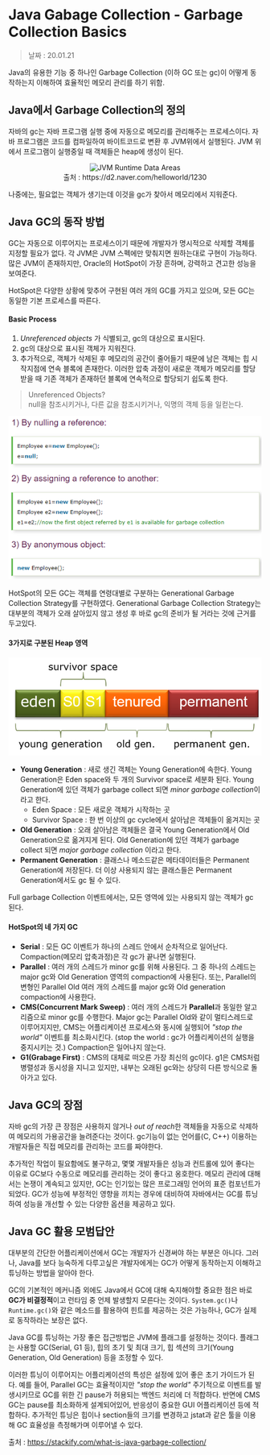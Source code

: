 Java Gabage Collection - Garbage Collection Basics
=========

> 날짜 : 20.01.21

Java의 유용한 기능 중 하나인 Garbage Collection (이하 GC 또는 gc)이 어떻게 동작하는지 이해하여 효율적인 메모리 관리를 하기 위함.

## Java에서 Garbage Collection의 정의
자바의 gc는 자바 프로그램 실행 중에 자동으로 메모리를 관리해주는 프로세스이다.
자바 프로그램은 코드를 컴파일하여 바이트코드로 변환 후 JVM위에서 실행된다.
JVM 위에서 프로그램이 실행중일 때 객체들은 heap에 생성이 된다.

<center><img src="https://d2.naver.com/content/images/2015/06/helloworld-1230-4.png" alt="JVM Runtime Data Areas" width="300" height="300"><br>출처 : https://d2.naver.com/helloworld/1230</center>

나중에는, 필요없는 객체가 생기는데 이것을 gc가 찾아서 메모리에서 지워준다.

## Java GC의 동작 방법
GC는 자동으로 이루어지는 프로세스이기 때문에 개발자가 명시적으로 삭제할 객체를 지정할 필요가 없다. 각 JVM은 JVM 스펙에만 맞춰지면 원하는대로 구현이 가능하다. 많은 JVM이 존재하지만, Oracle의 HotSpot이 가장 흔하며, 강력하고 견고한 성능을 보여준다.

HotSpot은 다양한 상황에 맞추어 구현된 여러 개의 GC를 가지고 있으며, 모든 GC는 동일한 기본 프로세스를 따른다.

#### Basic Process
1. *Unreferenced objects* 가 식별되고, gc의 대상으로 표시된다.
2. gc의 대상으로 표시된 객체가 지워진다.
3. 추가적으로, 객체가 삭제된 후 메모리의 공간이 줄어들기 때문에 남은 객체는 힙 시작지점에 연속 블록에 존재한다. 이러한 압축 과정이 새로운 객체가 메모리를 할당받을 때 기존 객체가 존재하던 블록에 연속적으로 할당되기 쉽도록 한다.

> Unreferenced Objects?<br>
> null을 참조시키거나, 다른 값을 참조시키거나, 익명의 객체 등을 일컫는다.

![Java Unreferenced Objects example](../assets/Garbage_Collector-Unreferenced_objects.png)

HotSpot의 모든 GC는 객체를 연령대별로 구분하는 Generational Garbage Collection Strategy를 구현하였다. Generational Garbage Collection Strategy는 대부분의 객체가 오래 살아있지 않고 생성 후 바로 gc의 준비가 될 거라는 것에 근거를 두고있다.


#### 3가지로 구분된 Heap 영역
![Java GC generations](../assets/JavaGCgenerations.png)

- **Young Generation** : 새로 생긴 객체는 Young Generation에 속한다. Young Generation은 Eden space와 두 개의 Survivor space로 세분화 된다. Young Generation에 있던 객체가 garbage collect 되면 *minor garbage collection*이라고 한다.
  - Eden Space : 모든 새로운 객체가 시작하는 곳
  - Survivor Space : 한 번 이상의 gc cycle에서 살아남은 객체들이 옮겨지는 곳
- **Old Generation** : 오래 살아남은 객체들은 결국 Young Generation에서 Old Generation으로 옮겨지게 된다. Old Generation에 있던 객체가 garbage collect 되면 *major garbage collection* 이라고 한다.
- **Permanent Generation** : 클래스나 메소드같은 메타데이터들은 Permanent Generation에 저장된다. 더 이상 사용되지 않는 클래스들은 Permanent Generation에서도 gc 될 수 있다.

Full garbage Collection 이벤트에서는, 모든 영역에 있는 사용되지 않는 객체가 gc 된다.

#### HotSpot의 네 가지 GC

- **Serial** : 모든 GC 이벤트가 하나의 스레드 안에서 순차적으로 일어난다. Compaction(메모리 압축과정)은 각 gc가 끝나면 실행된다.
- **Parallel** : 여러 개의 스레드가 minor gc를 위해 사용된다. 그 중 하나의 스레드는 major gc와 Old Generation 영역의 compaction에 사용된다. 또는, Parallel의 변형인 Parallel Old 여러 개의 스레드를 major gc와 Old generation compaction에 사용한다.
- **CMS(Concurrent Mark Sweep)** : 여러 개의 스레드가 **Parallel**과 동일한 알고리즘으로 minor gc를 수행한다. Major gc는 Parallel Old와 같이 멀티스레드로 이루어지지만, CMS는 어플리케이션 프로세스와 동시에 실행되어 *"stop the world"* 이벤트를 최소화시킨다. (stop the world : gc가 어플리케이션의 실행을 중지시키는 것.) Compaction은 일어나지 않는다.
- **G1(Grabage First)** : CMS의 대체로 떠오른 가장 최신의 gc이다. g1은 CMS처럼 병렬성과 동시성을 지니고 있지만, 내부는 오래된 gc와는 상당히 다른 방식으로 돌아가고 있다.

## Java GC의 장점
자바 gc의 가장 큰 장점은 사용하지 않거나 *out of reach*한 객체들을 자동으로 삭제하여 메모리의 가용공간을 늘려준다는 것이다. gc기능이 없는 언어를(C, C++) 이용하는 개발자들은 직접 메모리를 관리하는 코드를 짜야한다.

추가적인 작업이 필요함에도 불구하고, 몇몇 개발자들은 성능과 컨트롤에 있어 좋다는 이유로 GC보다 수동으로 메모리를 관리하는 것이 좋다고 옹호한다. 메모리 관리에 대해서는 논쟁이 계속되고 있지만, GC는 인기있는 많은 프로그래밍 언어의 표준 컴포넌트가 되었다. GC가 성능에 부정적인 영향을 끼치는 경우에 대비하여 자바에서는 GC를 튜닝하여 성능을 개선할 수 있는 다양한 옵션을 제공하고 있다.

## Java GC 활용 모범답안

대부분의 간단한 어플리케이션에서 GC는 개발자가 신경써야 하는 부분은 아니다. 그러나, Java를 보다 능숙하게 다루고싶은 개발자에게는 GC가 어떻게 동작하는지 이해하고 튜닝하는 방법을 알아야 한다.

GC의 기본적인 메커니즘 외에도 Java에서 GC에 대해 숙지해야할 중요한 점은 바로 **GC가 비결정적**이고 런타임 중 언제 발생할지 모른다는 것이다. `System.gc()`나 `Runtime.gc()`와 같은 메소드를 활용하여 힌트를 제공하는 것은 가능하나, GC가 실제로 동작하라는 보장은 없다.

Java GC를 튜닝하는 가장 좋은 접근방법은 JVM에 플래그를 설정하는 것이다. 플래그는 사용할 GC(Serial, G1 등), 힙의 초기 및 최대 크기, 힙 섹션의 크기(Young Generation, Old Generation) 등을 조정할 수 있다. 

이러한 튜닝이 이루어지는 어플리케이션의 특성은 설정에 있어 좋은 초기 가이드가 된다. 예를 들어, Parallel GC는 효율적이지만 *"stop the world"* 주기적으로 이벤트를 발생시키므로 GC를 위한 긴 pause가 허용되는 백엔드 처리에 더 적합하다.
반면에 CMS GC는 pause를 최소화하게 설계되어있어, 반응성이 중요한 GUI 어플리케이션 등에 적합하다.
추가적인 튜닝은 힙이나 section들의 크기를 변경하고 jstat과 같은 툴을 이용해 GC 효율성을 측정해가며 이루어낼 수 있다.


출처 : https://stackify.com/what-is-java-garbage-collection/